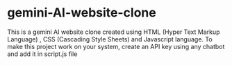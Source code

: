 # gemini-AI-website-clone
This is a gemini AI website clone created using HTML (Hyper Text Markup Language) , CSS (Cascading Style Sheets) and Javascript language.
To make this project work on your system, create an API key using any chatbot and add it in script.js file
